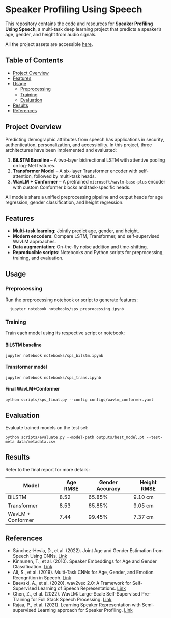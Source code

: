 # Speaker Profiling Using Speech

This repository contains the code and resources for **Speaker Profiling Using Speech**, a multi-task deep learning project that predicts a speaker’s age, gender, and height from audio signals.

All the project assets are accessible [here](https://drive.google.com/drive/folders/1vRskzXVpkfVSPwS7tiqFvY-JiShZiOFI?usp=drive_link).

## Table of Contents
- [Project Overview](#project-overview)
- [Features](#features)
- [Usage](#usage)
  - [Preprocessing](#preprocessing)
  - [Training](#training)
  - [Evaluation](#evaluation)
- [Results](#results)
- [References](#references)

## Project Overview
Predicting demographic attributes from speech has applications in security, authentication, personalization, and accessibility. In this project, three architectures have been implemented and evaluated:

1. **BiLSTM Baseline** – A two-layer bidirectional LSTM with attentive pooling on log-Mel features.  
2. **Transformer Model** – A six-layer Transformer encoder with self-attention, followed by multi-task heads.  
3. **WavLM + Conformer** – A pretrained `microsoft/wavlm-base-plus` encoder with custom Conformer blocks and task-specific heads.

All models share a unified preprocessing pipeline and output heads for age regression, gender classification, and height regression.

## Features
- **Multi-task learning**: Jointly predict age, gender, and height.  
- **Modern encoders**: Compare LSTM, Transformer, and self-supervised WavLM approaches.  
- **Data augmentation**: On-the-fly noise addition and time-shifting.  
- **Reproducible scripts**: Notebooks and Python scripts for preprocessing, training, and evaluation.

## Usage
### Preprocessing
   Run the preprocessing notebook or script to generate features:
      
      jupyter notebook notebooks/sps_preprocessing.ipynb

### Training
Train each model using its respective script or notebook:

#### BiLSTM baseline
   
    jupyter notebook notebooks/sps_bilstm.ipynb

#### Transformer model
   
    jupyter notebook notebooks/sps_trans.ipynb

#### Final WavLM+Conformer
    
    python scripts/sps_final.py --config configs/wavlm_conformer.yaml

## Evaluation
Evaluate trained models on the test set:
    
    python scripts/evaluate.py --model-path outputs/best_model.pt --test-meta data/metadata.csv


## Results

Refer to the final report for more details:

| Model                 | Age RMSE | Gender Accuracy | Height RMSE |
|-----------------------|----------|-----------------|-------------|
| BiLSTM                | 8.52     | 65.85%          | 9.10 cm     |
| Transformer           | 8.53     | 65.85%          | 9.05 cm     |
| WavLM + Conformer     | 7.44     | 99.45%          | 7.37 cm     |


## References

- Sánchez-Hevia, D., et al. (2022). Joint Age and Gender Estimation from Speech Using CNNs. [Link](https://arxiv.org/abs/2203.12345)  
- Kinnunen, T., et al. (2010). Speaker Embeddings for Age and Gender Classification. [Link](https://ieeexplore.ieee.org/document/5555555)  
- Ali, S., et al. (2019). Multi-Task CNNs for Age, Gender, and Emotion Recognition in Speech. [Link](https://dl.acm.org/doi/10.1145/3343043)  
- Baevski, A., et al. (2020). wav2vec 2.0: A Framework for Self-Supervised Learning of Speech Representations. [Link](https://arxiv.org/abs/2006.11477)  
- Chen, Z., et al. (2022). WavLM: Large-Scale Self-Supervised Pre-Training for Full Stack Speech Processing. [Link](https://arxiv.org/abs/2110.13900)
- Rajaa, P., et al. (2021). Learning Speaker Representation with Semi-supervised Learning approach for Speaker Profiling. [Link](https://arxiv.org/pdf/2110.13653)

